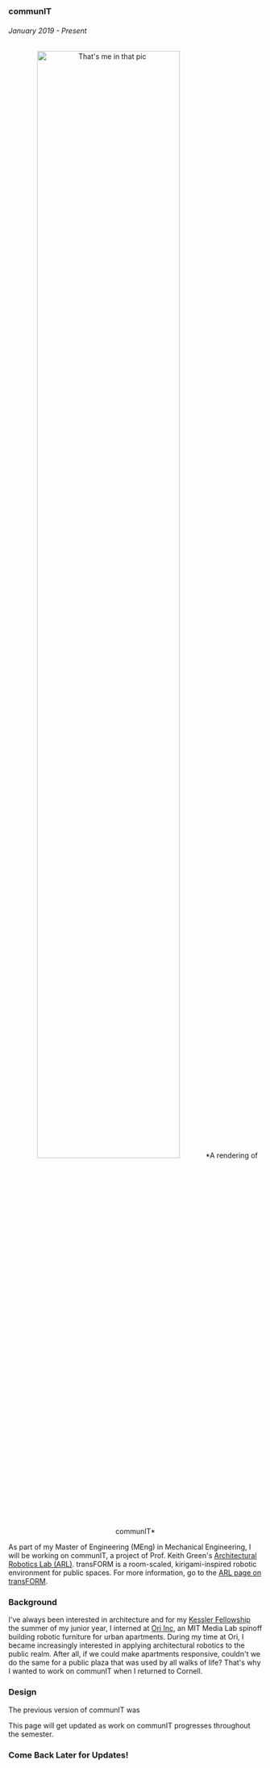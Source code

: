 ### communIT
###### January 2019 - Present

<span style="display:block;text-align:center">
<img src="./images/communIT.png" alt="That's me in that pic" width="75%" style="margin: 0 auto"/>
*A rendering of communIT*
</span>

As part of my Master of Engineering (MEng) in Mechanical Engineering, I will be working on communIT, a project of Prof. Keith Green\'s [Architectural Robotics Lab (ARL)](https://arl.human.cornell.edu/). transFORM is a room-scaled, kirigami-inspired robotic environment for public spaces. For more information, go to the [ARL page on transFORM](https://arl.human.cornell.edu/research-transFORM.html).

### Background

I\'ve always been interested in architecture and for my [Kessler Fellowship](https://www.engineering.cornell.edu/students/undergraduate-students/entrepreneurial-options-undergrad-students/kessler-fellows-program) the summer of my junior year, I interned at [Ori Inc](https://oriliving.com/), an MIT Media Lab spinoff building robotic furniture for urban apartments. During my time at Ori, I became increasingly interested in applying architectural robotics to the public realm. After all, if we could make apartments responsive, couldn\'t we do the same for a public plaza that was used by all walks of life? That\'s why I wanted to work on communIT when I returned to Cornell.

### Design

The previous version of communIT was 

This page will get updated as work on communIT progresses throughout the semester.

### Come Back Later for Updates!